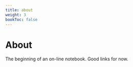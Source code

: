 ```yaml
---
title: about
weight: 3
bookToc: false
---
```


# About
The beginning of an on-line notebook. 
Good links for now.
